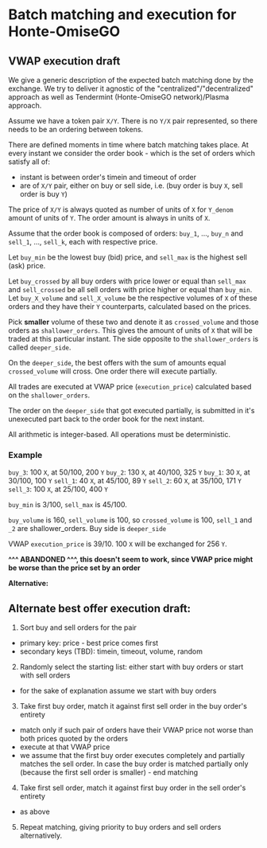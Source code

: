# Batch matching and execution for Honte-OmiseGO

## VWAP execution draft

We give a generic description of the expected batch matching done by the exchange.
We try to deliver it agnostic of the "centralized"/"decentralized" approach as well as Tendermint (Honte-OmiseGO network)/Plasma approach.

Assume we have a token pair `X/Y`.
There is no `Y/X` pair represented, so there needs to be an ordering between tokens.

There are defined moments in time where batch matching takes place.
At every instant we consider the order book - which is the set of orders which satisfy all of:

  - instant is between order's timein and timeout of order
  - are of `X/Y` pair, either on buy or sell side, i.e. (buy order is buy `X`, sell order is buy `Y`)
  
The price of `X/Y` is always quoted as number of units of `X` for `Y_denom` amount of units of `Y`.
The order amount is always in units of `X`.

Assume that the order book is composed of orders: `buy_1`, ..., `buy_n` and `sell_1`, ..., `sell_k`, each with respective price.

Let `buy_min` be the lowest buy (bid) price, and `sell_max` is the highest sell (ask) price.

Let `buy_crossed` by all buy orders with price lower or equal than `sell_max` and `sell_crossed` be all sell orders with price higher or equal than `buy_min`. 
Let `buy_X_volume` and `sell_X_volume` be the respective volumes of `X` of these orders and they have their `Y` counterparts, calculated based on the prices.

Pick **smaller** volume of these two and denote it as `crossed_volume` and those orders as `shallower_orders`.
This gives the amount of units of `X` that will be traded at this particular instant.
The side opposite to the `shallower_orders` is called `deeper_side`.

On the `deeper_side`, the best offers with the sum of amounts equal `crossed_volume` will cross.
One order there will execute partially.

All trades are executed at VWAP price (`execution_price`) calculated based on the `shallower_orders`.

The order on the `deeper_side` that got executed partially,
is submitted in it's unexecuted part back to the order book for the next instant.

All arithmetic is integer-based.
All operations must be deterministic.

### Example

`buy_3`: 100 `X`, at 50/100, 200 `Y`
`buy_2`: 130 `X`, at 40/100, 325 `Y`
`buy_1`: 30 `X`, at 30/100, 100 `Y`
`sell_1`: 40 `X`, at 45/100, 89 `Y`
`sell_2`: 60 `X`, at 35/100, 171 `Y`
`sell_3`: 100 `X`, at 25/100, 400 `Y`

`buy_min` is 3/100, `sell_max` is 45/100.

`buy_volume` is 160, `sell_volume` is 100, so `crossed_volume` is 100, `sell_1` and `_2` are shallower_orders.
Buy side is `deeper_side`

VWAP `execution_price` is 39/10. 100 `X` will be exchanged for 256 `Y`.

**^^^ ABANDONED ^^^, this doesn't seem to work, since VWAP price might be worse than the price set by an order**

**Alternative:**

## Alternate best offer execution draft:

1. Sort buy and sell orders for the pair
  - primary key: price - best price comes first
  - secondary keys (TBD): timein, timeout, volume, random
2. Randomly select the starting list: either start with buy orders or start with sell orders
  - for the sake of explanation assume we start with buy orders
3. Take first buy order, match it against first sell order in the buy order's entirety
  - match only if such pair of orders have their VWAP price not worse than both prices quoted by the orders
  - execute at that VWAP price
  - we assume that the first buy order executes completely and partially matches the sell order.
  In case the buy order is matched partially only (because the first sell order is smaller) - end matching
4. Take first sell order, match it against first buy order in the sell order's entirety
  - as above 
5. Repeat matching, giving priority to buy orders and sell orders alternatively.


